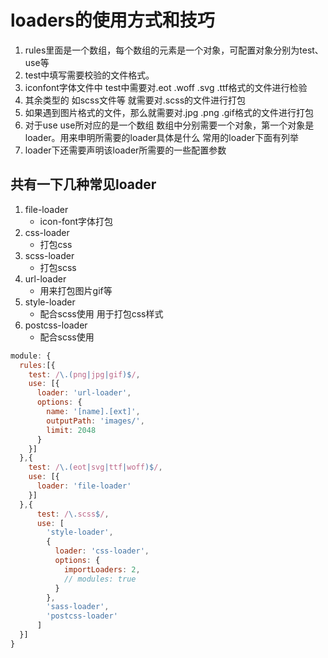 # loaders的使用方式和技巧

1. rules里面是一个数组，每个数组的元素是一个对象，可配置对象分别为test、use等
2. test中填写需要校验的文件格式。
3. iconfont字体文件中 test中需要对.eot .woff .svg .ttf格式的文件进行检验
4. 其余类型的 如scss文件等 就需要对.scss的文件进行打包
5. 如果遇到图片格式的文件，那么就需要对.jpg .png .gif格式的文件进行打包
6. 对于use use所对应的是一个数组 数组中分别需要一个对象，第一个对象是loader。用来申明所需要的loader具体是什么 常用的loader下面有列举
7. loader下还需要声明该loader所需要的一些配置参数

## 共有一下几种常见loader

1. file-loader
   * icon-font字体打包
2. css-loader
   * 打包css
3. scss-loader
   * 打包scss
4. url-loader
   * 用来打包图片gif等
5. style-loader
   * 配合scss使用 用于打包css样式
6. postcss-loader
   * 配合scss使用

  ```javascript
  module: {
    rules:[{
      test: /\.(png|jpg|gif)$/,
      use: [{
        loader: 'url-loader',
        options: {
          name: '[name].[ext]',
          outputPath: 'images/',
          limit: 2048
        }
      }]
    },{
      test: /\.(eot|svg|ttf|woff)$/,
      use: [{
        loader: 'file-loader'
      }]
    },{
        test: /\.scss$/,
        use: [
          'style-loader',
          {
            loader: 'css-loader',
            options: {
              importLoaders: 2,
              // modules: true
            }
          },
          'sass-loader',
          'postcss-loader'
        ]
    }]
  }
  ```
  